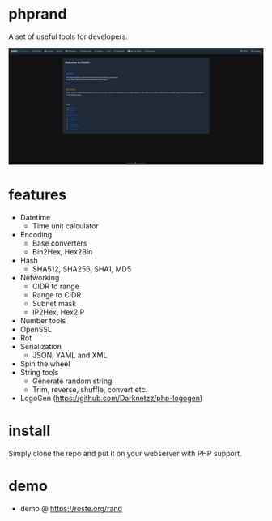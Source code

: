 # phprand

A set of useful tools for developers.

![Rand](images/image.png)

# features
* Datetime
  * Time unit calculator
* Encoding
  * Base converters
  * Bin2Hex, Hex2Bin
* Hash
  * SHA512, SHA256, SHA1, MD5
* Networking
  * CIDR to range
  * Range to CIDR
  * Subnet mask
  * IP2Hex, Hex2IP
* Number tools
* OpenSSL
* Rot
* Serialization
  * JSON, YAML and XML
* Spin the wheel
* String tools
  * Generate random string
  * Trim, reverse, shuffle, convert etc.
* LogoGen (https://github.com/Darknetzz/php-logogen)

# install
Simply clone the repo and put it on your webserver with PHP support.

# demo
* demo @ https://roste.org/rand
